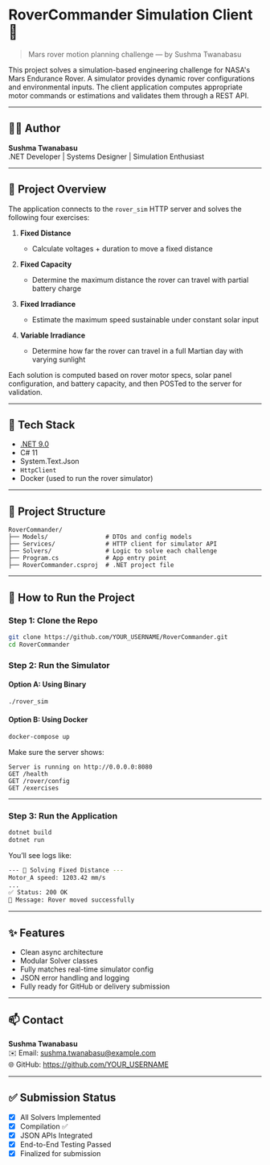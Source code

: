 # RoverCommander Simulation Client 🚀  
> Mars rover motion planning challenge — by Sushma Twanabasu

This project solves a simulation-based engineering challenge for NASA's Mars Endurance Rover. A simulator provides dynamic rover configurations and environmental inputs. The client application computes appropriate motor commands or estimations and validates them through a REST API.

---

## 👩‍💻 Author

**Sushma Twanabasu**  
.NET Developer | Systems Designer | Simulation Enthusiast

---

## 🧠 Project Overview

The application connects to the `rover_sim` HTTP server and solves the following four exercises:

1. **Fixed Distance**
   - Calculate voltages + duration to move a fixed distance

2. **Fixed Capacity**
   - Determine the maximum distance the rover can travel with partial battery charge

3. **Fixed Irradiance**
   - Estimate the maximum speed sustainable under constant solar input

4. **Variable Irradiance**
   - Determine how far the rover can travel in a full Martian day with varying sunlight

Each solution is computed based on rover motor specs, solar panel configuration, and battery capacity, and then POSTed to the server for validation.

---

## 🔧 Tech Stack

- [.NET 9.0](https://dotnet.microsoft.com/en-us/download/dotnet/9.0)
- C# 11
- System.Text.Json
- `HttpClient`
- Docker (used to run the rover simulator)

---

## 📂 Project Structure

```
RoverCommander/
├── Models/                # DTOs and config models
├── Services/              # HTTP client for simulator API
├── Solvers/               # Logic to solve each challenge
├── Program.cs             # App entry point
├── RoverCommander.csproj  # .NET project file
```

---

## 🚀 How to Run the Project

### Step 1: Clone the Repo
```bash
git clone https://github.com/YOUR_USERNAME/RoverCommander.git
cd RoverCommander
```

### Step 2: Run the Simulator

#### Option A: Using Binary
```bash
./rover_sim
```

#### Option B: Using Docker
```bash
docker-compose up
```

Make sure the server shows:
```
Server is running on http://0.0.0.0:8080
GET /health
GET /rover/config
GET /exercises
```

---

### Step 3: Run the Application

```bash
dotnet build
dotnet run
```

You’ll see logs like:
```bash
--- 🛞 Solving Fixed Distance ---
Motor_A speed: 1203.42 mm/s
...
✅ Status: 200 OK
📝 Message: Rover moved successfully
```

---

## ✨ Features

- Clean async architecture
- Modular Solver classes
- Fully matches real-time simulator config
- JSON error handling and logging
- Fully ready for GitHub or delivery submission

---

## 📫 Contact

**Sushma Twanabasu**  
✉️ Email: sushma.twanabasu@example.com  
🌐 GitHub: https://github.com/YOUR_USERNAME

---

## ✅ Submission Status

- [x] All Solvers Implemented
- [x] Compilation ✅
- [x] JSON APIs Integrated
- [x] End-to-End Testing Passed
- [x] Finalized for submission
